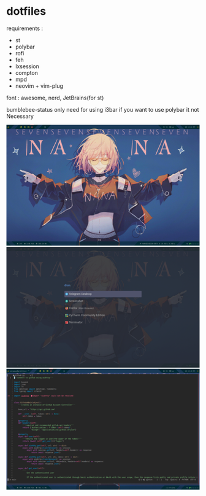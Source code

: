 # dotfiles
requirements : 

- st
- polybar
- rofi
- feh
- lxsession
- compton
- mpd
- neovim + vim-plug
    
    
 
 font : awesome, nerd, JetBrains(for st)
  
 bumblebee-status only need for using i3bar if you want to use polybar it not Necessary


 ![image](./wallpaper/dotfiles-1.png)
 ![image](./wallpaper/dotfiles-2.png)
 ![image](./wallpaper/dotfiles-3.png)
